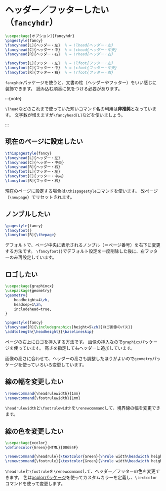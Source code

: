 # ヘッダー／フッターしたい（``fancyhdr``）

```latex
\usepackage[オプション]{fancyhdr}
\pagestyle{fancy}
\fancyhead[L]{ヘッダー・左}  % = \lhead{ヘッダー・左}
\fancyhead[C]{ヘッダー・中}  % = \chead{ヘッダー・中央}
\fancyhead[R]{ヘッダー・右}  % = \rhead{ヘッダー・右}

\fancyfoot[L]{フッター・左}  % = \lfoot{フッター・左}
\fancyfoot[C]{フッター・中}  % = \cfoot{フッター・中央}
\fancyfoot[R]{フッター・右}  % = \rfoot{フッター・右}
```

``fancyhdr``パッケージを使うと、文書の柱（ヘッダーやフッター）をいい感じに装飾できます。
読み込む順番に気をつける必要があります。

:::{note}

``\lhead``などのこれまで使っていた短いコマンド名の利用は**非推奨**となっています。
文字数が増えますが``\fancyhead[L]``などを使いましょう。

:::

## 現在のページに設定したい

```latex
\thispagestyle{fancy}
\fancyhead[L]{ヘッダー・左}
\fancyhead[C]{ヘッダー・中央}
\fancyhead[R]{ヘッダー・右}
\fancyfoot[L]{フッター・左}
\fancyfoot[C]{フッター・中央}
\fancyfoot[R]{フッター・右}
```

現在のページに設定する場合は``\thispagestyle``コマンドを使います。
改ページ（``\newpage``）でリセットされます。

## ノンブルしたい

```latex
\pagestyle{fancy}
\fancyfoot{}
\fancyfoot[R]{\thepage}
```

デフォルトで、ページ中央に表示されるノンブル（＝ページ番号）を右下に変更する方法です。
``\fancyfoot{}``でデフォルト設定を一度削除した後に、右フッターのみ再設定しています。

## ロゴしたい

```latex
\usepackage{graphincx}
\usepackage{geometry}
\geometry{
    headheight=4\zh,
    headsep=1\zh,
    includehead=true,
}

\pagestyle{fancy}
\fancyhead[R]{\includegraphics[height=5\zh]{ロゴ画像のパス}}
\addtolength{\headheight}{\baselineskip}
```

ページの右上にロゴを挿入する方法です。
画像の挿入なので``graphicx``パッケージを使っています。
高さを指定して右ヘッダーに追加しています。

画像の高さに合わせて、ヘッダーの高さも調整したほうがよいので``geometry``パッケージを使っていろいろ変更しています。

## 線の幅を変更したい

```latex
\renewcommand{\headrulewidth}{1mm}
\renewcommand{\footrulewidth}{1mm}
```

``\headrulewidth``と``\footrulewidth``を``\renewcommand``して、境界線の幅を変更できます。

## 線の色を変更したい

```latex
\usepackage{xcolor}
\definecolor{Green}{HTML}{006E4F}

\renewcommand{\headrule}{\textcolor{Green}{\hrule width\headwidth height\headrulewidth \vskip-\headrulewidth}}
\renewcommand{\footrule}{\textcolor{Green}{\hrule width\headwidth height\footrulewidth \vskip\footrulewidth}}
```

``\headrule``と``\footrule``を``\renewcommand``して、ヘッダー／フッターの色を変更できます。
色は[xcolorパッケージ](./latex-xcolor.md)を使ってカスタムカラーを定義し、``\textcolor``コマンドを使って変更します。
